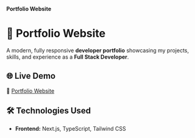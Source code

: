 **Portfolio Website**
# 🚀  Portfolio Website

A modern, fully responsive **developer portfolio** showcasing my projects, skills, and experience as a **Full Stack Developer**.
## 🌐 Live Demo  
🔗 [Portfolio Website](https://your-portfolio-link.com)

## 🛠️ Technologies Used  

- **Frontend:** Next.js, TypeScript, Tailwind CSS    
